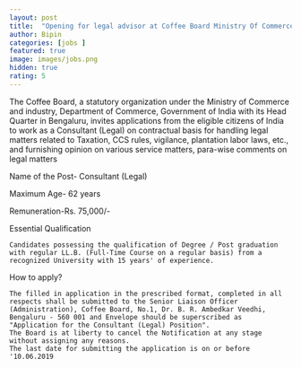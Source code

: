 ```yaml
---
layout: post
title:  "Opening for legal advisor at Coffee Board Ministry Of Commerce & Industry"
author: Bipin
categories: [jobs ]
featured: true
image: images/jobs.png
hidden: true
rating: 5
---
```

The Coffee Board, a statutory organization under the Ministry of Commerce and industry, Department of Commerce, Government of India with its Head Quarter in Bengaluru, invites applications from the eligible citizens of India to work as a Consultant (Legal) on contractual basis for handling legal matters related to Taxation, CCS rules, vigilance, plantation labor laws, etc., and furnishing opinion on various service matters, para-wise comments on legal matters

Name of the Post- Consultant (Legal)

Maximum Age- 62 years

Remuneration-Rs. 75,000/-

Essential Qualification

    Candidates possessing the qualification of Degree / Post graduation with regular LL.B. (Full-Time Course on a regular basis) from a recognized University with 15 years' of experience.

How to apply?

    The filled in application in the prescribed format, completed in all respects shall be submitted to the Senior Liaison Officer (Administration), Coffee Board, No.1, Dr. B. R. Ambedkar Veedhi, Bengaluru - 560 001 and Envelope should be superscribed as "Application for the Consultant (Legal) Position".
    The Board is at liberty to cancel the Notification at any stage without assigning any reasons.
    The last date for submitting the application is on or before '10.06.2019